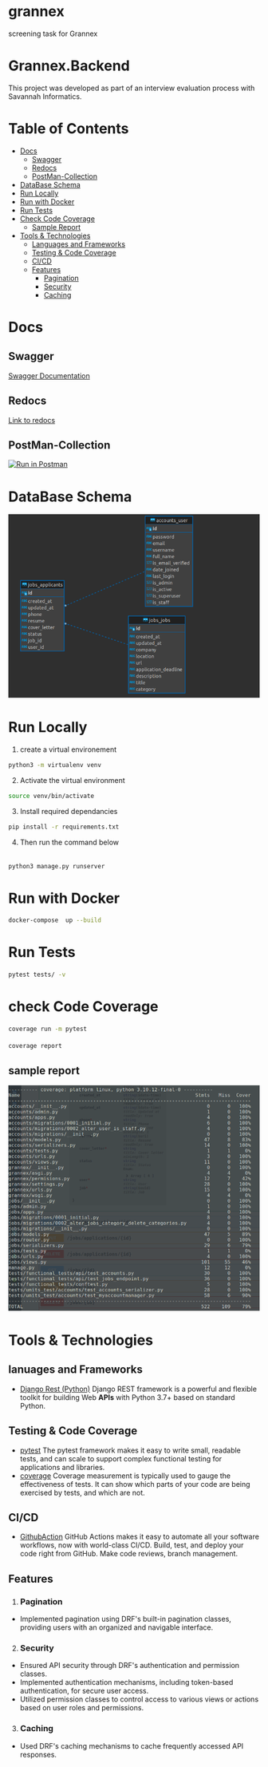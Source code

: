 # grannex

screening task for Grannex

# Grannex.Backend

This project was developed as part of an interview evaluation process with Savannah Informatics.

# Table of Contents

- [Docs](#docs)
  - [Swagger](#swagger)
  - [Redocs](#redocs)
  - [PostMan-Collection](#postMan-pollection)
- [DataBase Schema](#database-schema)
- [Run Locally](#run-locally)
- [Run with Docker](#run-with-docker)
- [Run Tests](#run-tests)
- [Check Code Coverage](#check-code-coverage)
  - [Sample Report](#sample-report)
- [Tools & Technologies](#tools--technologies)
  - [Languages and Frameworks](#languages-and-frameworks)
  - [Testing & Code Coverage](#testing--code-coverage)
  - [CI/CD](#cicd)
  - [Features](#features)
    - [Pagination](#pagination)
    - [Security](#security)
    - [Caching](#caching)

# Docs

## Swagger

[Swagger Documentation ](https://grannex.azurewebsites.net)

## Redocs

[Link to redocs](https://grannex.azurewebsites.net/redoc)

## PostMan-Collection

[![Run in Postman](https://run.pstmn.io/button.svg)](https://app.getpostman.com/run-collection/18483082-04e7f5b8-fa10-4c9a-964e-8278da374038?action=collection%2Ffork&collection-url=entityId%3D18483082-04e7f5b8-fa10-4c9a-964e-8278da374038%26entityType%3Dcollection%26workspaceId%3Dcf222119-a9e3-4dd8-96fe-328c516d2f27)

# DataBase Schema

![Database ERD](assets/image.png)

# Run Locally

1. create a virtual environement

```bash
python3 -m virtualenv venv
```

2. Activate the virtual environment

```bash
source venv/bin/activate
```

3. Install required dependancies

```bash
pip install -r requirements.txt
```

4. Then run the command below

```python

python3 manage.py runserver

```

# Run with Docker

```bash
docker-compose  up --build
```

# Run Tests

```bash
pytest tests/ -v

```

# check Code Coverage

```bash
coverage run -m pytest

coverage report

```

## sample report

![deployment](assets/TestCoverage.png)

# Tools & Technologies

## lanuages and Frameworks

- [Django Rest (Python)](https://www.django-rest-framework.org/)
  Django REST framework is a powerful and flexible toolkit for building Web **APIs** with Python 3.7+ based on standard Python.

## Testing & Code Coverage

- [pytest](https://docs.pytest.org/en/7.4.x/)
  The pytest framework makes it easy to write small, readable tests, and can scale to support complex functional testing for applications and libraries.
- [coverage](https://coverage.readthedocs.io/en/7.3.1/)
  Coverage measurement is typically used to gauge the effectiveness of tests. It can show which parts of your code are being exercised by tests, and which are not.

## CI/CD

- [GithubAction](https://github.com/features/actions)
  GitHub Actions makes it easy to automate all your software workflows, now with world-class CI/CD. Build, test, and deploy your code right from GitHub. Make code reviews, branch management.

## Features

1. ### Pagination

- Implemented pagination using DRF's built-in pagination classes, providing users with an organized and navigable interface.

2. ### Security

- Ensured API security through DRF's authentication and permission classes.
- Implemented authentication mechanisms, including token-based authentication, for secure user access.
- Utilized permission classes to control access to various views or actions based on user roles and permissions.

3. ### Caching

- Used DRF's caching mechanisms to cache frequently accessed API responses.
